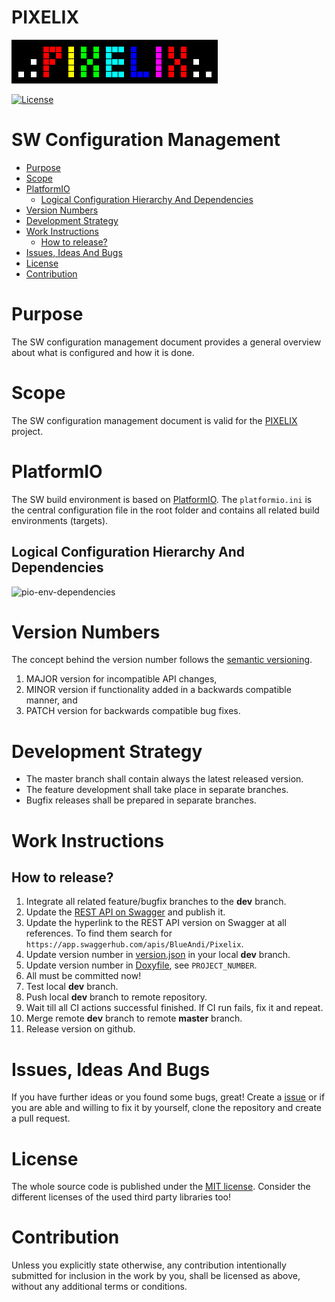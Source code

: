 # PIXELIX <!-- omit in toc -->
![PIXELIX](../images/LogoBlack.png)

[![License](https://img.shields.io/badge/license-MIT-blue.svg)](http://choosealicense.com/licenses/mit/)

# SW Configuration Management  <!-- omit in toc -->

- [Purpose](#purpose)
- [Scope](#scope)
- [PlatformIO](#platformio)
  - [Logical Configuration Hierarchy And Dependencies](#logical-configuration-hierarchy-and-dependencies)
- [Version Numbers](#version-numbers)
- [Development Strategy](#development-strategy)
- [Work Instructions](#work-instructions)
  - [How to release?](#how-to-release)
- [Issues, Ideas And Bugs](#issues-ideas-and-bugs)
- [License](#license)
- [Contribution](#contribution)

# Purpose
The SW configuration management document provides a general overview about what is configured and how it is done.

# Scope
The SW configuration management document is valid for the [PIXELIX](https://github.com/BlueAndi/esp-rgb-led-matrix) project.

# PlatformIO
The SW build environment is based on [PlatformIO](https://platformio.org/). The ```platformio.ini``` is the central configuration file in the root folder and contains all related build environments (targets).

## Logical Configuration Hierarchy And Dependencies

![pio-env-dependencies](http://www.plantuml.com/plantuml/proxy?cache=no&src=https://raw.githubusercontent.com/BlueAndi/esp-rgb-led-matrix/master/doc/config/uml/pio-env-dependencies.wsd)

# Version Numbers
The concept behind the version number follows the [semantic versioning](https://semver.org/).

1. MAJOR version for incompatible API changes,
2. MINOR version if functionality added in a backwards compatible manner, and
2. PATCH version for backwards compatible bug fixes.

# Development Strategy
* The master branch shall contain always the latest released version.
* The feature development shall take place in separate branches.
* Bugfix releases shall be prepared in separate branches.

# Work Instructions

## How to release?

1. Integrate all related feature/bugfix branches to the **dev** branch.
2. Update the [REST API on Swagger](https://app.swaggerhub.com/apis/BlueAndi/Pixelix) and publish it.
3. Update the hyperlink to the REST API version on Swagger at all references. To find them search for ```https://app.swaggerhub.com/apis/BlueAndi/Pixelix```.
4. Update version number in [version.json](../data/version.json) in your local **dev** branch.
5. Update version number in [Doxyfile](./doxygen/Doxyfile), see ```PROJECT_NUMBER```.
6. All must be committed now!
7. Test local **dev** branch.
8. Push local **dev** branch to remote repository.
9. Wait till all CI actions successful finished. If CI run fails, fix it and repeat.
10. Merge remote **dev** branch to remote **master** branch.
11. Release version on github.

# Issues, Ideas And Bugs
If you have further ideas or you found some bugs, great! Create a [issue](https://github.com/BlueAndi/esp-rgb-led-matrix/issues) or if you are able and willing to fix it by yourself, clone the repository and create a pull request.

# License
The whole source code is published under the [MIT license](http://choosealicense.com/licenses/mit/).
Consider the different licenses of the used third party libraries too!

# Contribution
Unless you explicitly state otherwise, any contribution intentionally submitted for inclusion in the work by you, shall be licensed as above, without any
additional terms or conditions.

